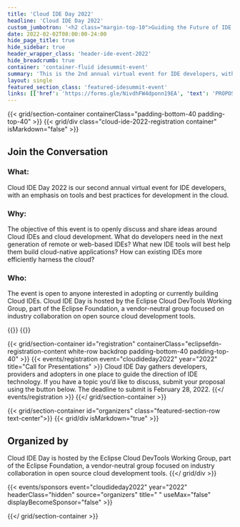 ```yaml
---
title: 'Cloud IDE Day 2022'
headline: 'Cloud IDE Day 2022'
custom_jumbotron: '<h2 class="margin-top-10">Guiding the Future of IDE Development</h2><p class="margin-top-20">Virtual Conference | April 27, 2022</p>'
date: 2022-02-02T08:00:00-24:00
hide_page_title: true
hide_sidebar: true
header_wrapper_class: 'header-ide-event-2022'
hide_breadcrumb: true
container: 'container-fluid idesummit-event'
summary: 'This is the 2nd annual virtual event for IDE developers, with an emphasis on tools and best practices for development in the cloud with the goal of guiding the future direction of IDE technology. The event is open to anyone interested in adopting or currently building Cloud IDEs. It’s hosted by the Eclipse Cloud DevTools Working Group, part of the Eclipse Foundation. This is a vendor-neutral group focused on industry collaboration on open source cloud development tools.'
layout: single
featured_section_class: 'featured-idesummit-event'
links: [['href': 'https://forms.gle/NivdhFW4dponn19EA', 'text': 'PROPOSE A TALK']]
---
```


{{< grid/section-container containerClass="padding-bottom-40 padding-top-40" >}}
{{< grid/div class="cloud-ide-2022-registration container" isMarkdown="false" >}}
  <h2 class="text-center margin-bottom-30">Join the Conversation</h2>

  <div class="margin-bottom-30 row">
    <div class="col-sm-3 text-center">
      <h3 class="uppercase">What:</h3>
    </div>
    <div class="col-sm-21 margin-top-10">
      <p>
        Cloud IDE Day 2022 is our second annual virtual event for IDE developers, with an emphasis on tools and best practices for development in the cloud.
      </p>
    </div>
  </div>
  <div class="margin-bottom-30 row">
    <div class="col-sm-3 text-center">
      <h3 class="uppercase">Why:</h3>
    </div>
    <div class="col-sm-21 margin-top-10">
      <p>
        The objective of this event is to openly discuss and share ideas around Cloud IDEs and cloud development. What do developers need in the next generation of remote or web-based IDEs? What new IDE tools will best help them build cloud-native applications? How can existing IDEs more efficiently harness the cloud?
      </p>
    </div>
  </div>
  <div class="margin-bottom-30 row">
    <div class="col-sm-3 text-center">
      <h3 class="uppercase">Who:</h3>
    </div>
    <div class="col-sm-21 margin-top-10">
      <p>
        The event is open to anyone interested in adopting or currently building Cloud IDEs. Cloud IDE Day is hosted by the Eclipse Cloud DevTools Working Group, part of the Eclipse Foundation, a vendor-neutral group focused on industry collaboration on open source cloud development tools.
      </p>
    </div>
  </div>
{{</ grid/div >}} 
{{</ grid/section-container >}}

{{< grid/section-container id="registration" containerClass="eclipsefdn-registration-content white-row backdrop padding-bottom-40 padding-top-40" >}}
{{< events/registration event="cloudideday2022" year="2022" title="Call for Presentations" >}} 
Cloud IDE Day gathers developers, providers and adopters in one place to guide the direction of IDE technology. If you have a topic you’d like to discuss, submit your proposal using the button below. The deadline to submit is February 28, 2022. 
{{</ events/registration >}}
{{</ grid/section-container >}}

{{< grid/section-container id="organizers" class="featured-section-row text-center">}}
{{< grid/div isMarkdown="true" >}}
## Organized by
Cloud IDE Day is hosted by the Eclipse Cloud DevTools Working Group, part of the Eclipse Foundation, a vendor-neutral group focused on industry collaboration in open source cloud development tools.
{{</ grid/div >}}

{{< events/sponsors event="cloudideday2022" year="2022" headerClass="hidden" source="organizers" title=" " useMax="false" displayBecomeSponsor="false" >}}

{{</ grid/section-container >}}
